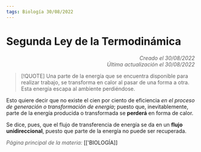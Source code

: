 ```yaml
---
tags: Biología 30/08/2022
---
```


# Segunda Ley de la Termodinámica
<div style="text-align: right; opacity: 0.7; font-style: italic;">Creado el 30/08/2022</div>
<div style="text-align: right; opacity: 0.7; font-style: italic;">Última actualización el 30/08/2022</div>

> [!QUOTE]
> Una parte de la energía que se encuentra disponible para realizar trabajo, se transforma en calor al pasar de una forma a otra. Esta energía escapa al ambiente perdiéndose.

Esto quiere decir que no existe el cien por ciento de eficiencia *en el proceso de generación o transformación de energía*; puesto que, inevitablemente, parte de la energía producida o transformada se **perderá** en forma de calor.

Se dice, pues, que el flujo de transferencia de energía se da en un **flujo unidireccional**, puesto que parte de la energía no puede ser recuperada.

<span style="opacity: 0.7; font-style: italic;">Página principal de la materia:</span> [['BIOLOGÍA]]